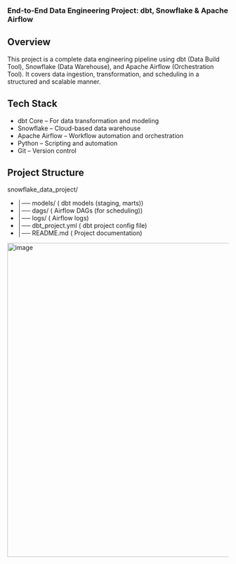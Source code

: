 ### End-to-End Data Engineering Project: dbt, Snowflake & Apache Airflow

## Overview
This project is a complete data engineering pipeline using dbt (Data Build Tool), Snowflake (Data Warehouse), and Apache Airflow (Orchestration Tool). It covers data ingestion, transformation, and scheduling in a structured and scalable manner.

## Tech Stack
- dbt Core – For data transformation and modeling
- Snowflake – Cloud-based data warehouse
- Apache Airflow – Workflow automation and orchestration
- Python – Scripting and automation
- Git – Version control
   
## Project Structure
 snowflake_data_project/
- │──  models/                                (  dbt models (staging, marts))
- │──  dags/                                  (   Airflow DAGs (for scheduling))
- │──  logs/                                  (   Airflow logs)
- │──  dbt_project.yml                        ( dbt project config file)
- │──  README.md                              ( Project documentation)

<img width="1774" height="714" alt="image" src="https://github.com/user-attachments/assets/31266801-b27c-4e00-b77f-736e20d80abc" />
